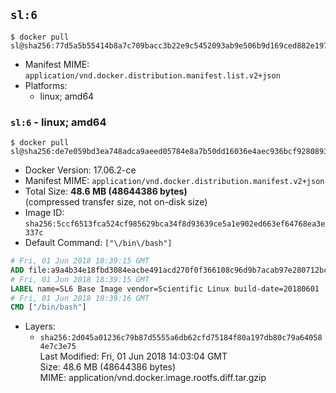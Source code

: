 ## `sl:6`

```console
$ docker pull sl@sha256:77d5a5b55414b8a7c709bacc3b22e9c5452093ab9e506b9d169ced882e197b17
```

-	Manifest MIME: `application/vnd.docker.distribution.manifest.list.v2+json`
-	Platforms:
	-	linux; amd64

### `sl:6` - linux; amd64

```console
$ docker pull sl@sha256:de7e059bd3ea748adca9aeed05784e8a7b50dd16036e4aec936bcf9280893838
```

-	Docker Version: 17.06.2-ce
-	Manifest MIME: `application/vnd.docker.distribution.manifest.v2+json`
-	Total Size: **48.6 MB (48644386 bytes)**  
	(compressed transfer size, not on-disk size)
-	Image ID: `sha256:5ccf6513fca524cf985629bca34f8d93639ce5a1e902ed663ef64768ea3e337c`
-	Default Command: `["\/bin\/bash"]`

```dockerfile
# Fri, 01 Jun 2018 18:39:15 GMT
ADD file:a9a4b34e18fbd3084eacbe491acd270f0f366108c96d9b7acab97e280712bc1b in / 
# Fri, 01 Jun 2018 18:39:15 GMT
LABEL name=SL6 Base Image vendor=Scientific Linux build-date=20180601
# Fri, 01 Jun 2018 18:39:16 GMT
CMD ["/bin/bash"]
```

-	Layers:
	-	`sha256:2d045a01236c79b87d5555a6db62cfd75184f80a197db80c79a640584e7c3e75`  
		Last Modified: Fri, 01 Jun 2018 14:03:04 GMT  
		Size: 48.6 MB (48644386 bytes)  
		MIME: application/vnd.docker.image.rootfs.diff.tar.gzip

